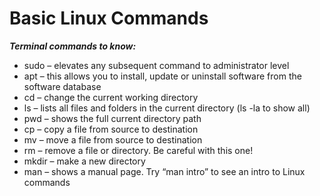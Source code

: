 # Basic Linux Commands

_**Terminal commands to know:**_

* sudo – elevates any subsequent command to administrator level
* apt – this allows you to install, update or uninstall software from the software database
* cd – change the current working directory
* ls – lists all files and folders in the current directory (ls -la to show all)
* pwd – shows the full current directory path
* cp – copy a file from source to destination
* mv – move a file from source to destination
* rm – remove a file or directory. Be careful with this one!
* mkdir – make a new directory
* man – shows a manual page. Try “man intro” to see an intro to Linux commands

